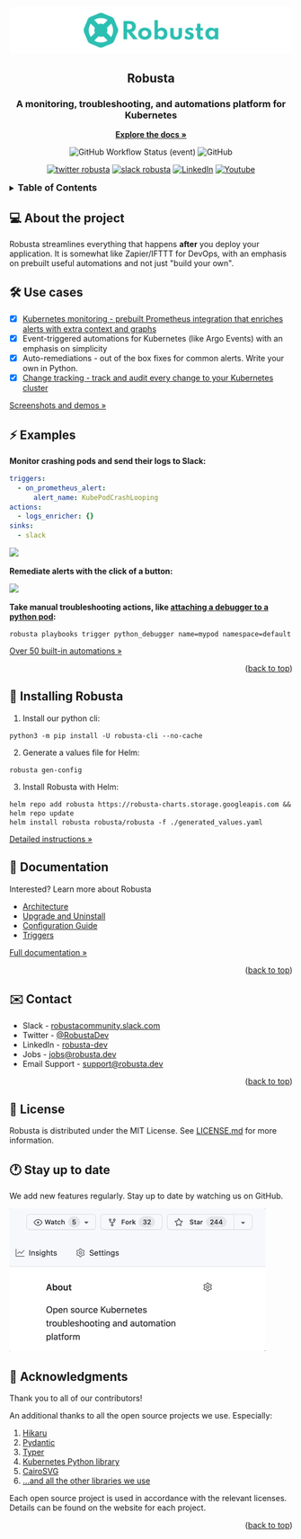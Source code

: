 <div align="center">
  <p>
    <a href="https://home.robusta.dev/" target="_blank">
        <img src="./logos/Robusta_readme.png" alt="Robusta Logo">
    </a>
</p>
  <h2>Robusta</h2>
    <h3>A monitoring, troubleshooting, and automations platform for Kubernetes</h3>
   <a href="https://docs.robusta.dev/master/"><strong>Explore the docs »</strong></a>
  <p>

  ![GitHub Workflow Status (event)](https://img.shields.io/github/workflow/status/robusta-dev/robusta/Test%20robusta%20with%20pytest?event=push&label=Build&style=flat-square)
  ![GitHub](https://img.shields.io/github/license/robusta-dev/robusta?color=orange&label=License&logoColor=Greed&style=flat-square)

  [![twitter robusta](https://img.shields.io/twitter/follow/RobustaDev?logo=twitter&color=blue&label=@RobustaDev&style=flat-square)](https://twitter.com/RobustaDev)
  [![slack robusta](https://img.shields.io/badge/Slack-Join-4A154B?style=flat-square&logo=slack&logoColor=white)](https://bit.ly/robusta-slack)
 <a href="https://www.linkedin.com/company/robusta-dev/"><img alt="LinkedIn" title="LinkedIn" src="https://img.shields.io/badge/-LinkedIn-blue?style=flat-square&logo=Linkedin&logoColor=white"/></a>
  <a href="https://www.youtube.com/channel/UCeLrAOI3anJAfO3BrYVB62Q"><img alt="Youtube" title="Youtube" src="https://img.shields.io/youtube/channel/subscribers/UCeLrAOI3anJAfO3BrYVB62Q?color=%23ff0000&label=Robusta%20Dev&logo=youtube&logoColor=%23ff0000&style=flat-square"/></a>
</div>

<div id="top"></div>
<!-- TABLE OF CONTENTS -->
<details>
  <summary><h3 style="display:inline;">Table of Contents</h3></summary>
  <ol>
    <li>
      <a href="#about-the-project">About the project</a>
    </li>
    <li>
      <a href="#use-cases">Use cases</a>
    </li>
    <li><a href="#examples">Examples</a></li>
    <li><a href="#installing-robusta">Installing Robusta</a></li>
    <li><a href="#documentation">Documentation</a></li>
    <li><a href="#contact">Contact</a></li>
    <li><a href="#license">License</a></li>
    <li><a href="#stay-up-to-date">Stay up to date</a></li>
    <li><a href="#acknowledgments">Acknowledgments</a></li>
  </ol>
</details>

## 💻 About the project
Robusta streamlines everything that happens **after** you deploy your application. It is somewhat like Zapier/IFTTT for DevOps, with an emphasis on prebuilt useful automations and not just "build your own".

## 🛠️ Use cases

- [X] [Kubernetes monitoring - prebuilt Prometheus integration that enriches alerts with extra context and graphs](https://home.robusta.dev/prometheus-based-monitoring/?from=github)
- [X] Event-triggered automations for Kubernetes (like Argo Events) with an emphasis on simplicity
- [X] Auto-remediations - out of the box fixes for common alerts. Write your own in Python.
- [X] [Change tracking - track and audit every change to your Kubernetes cluster](http://home.robusta.dev/ui?from=github)

[Screenshots and demos »](http://robusta.dev/?from=github)


## ⚡ Examples

**Monitor crashing pods and send their logs to Slack:**

```yaml
triggers:
  - on_prometheus_alert:
      alert_name: KubePodCrashLooping
actions:
  - logs_enricher: {}
sinks:
  - slack
```

![](./docs/images/crash-report.png)

**Remediate alerts with the click of a button:**

![](./docs/images/alert_on_hpa_reached_limit1.png)

**Take manual troubleshooting actions, like [attaching a debugger to a python pod](https://docs.robusta.dev/master/catalog/actions/python-troubleshooting.html#python-debugger):**

```commandline
robusta playbooks trigger python_debugger name=mypod namespace=default
```

[Over 50 built-in automations »](https://docs.robusta.dev/master/catalog/actions/index.html)

<p align="right">(<a href="#top">back to top</a>)</p>

## 📒 Installing Robusta

1. Install our python cli:

```commandline
python3 -m pip install -U robusta-cli --no-cache
```

2. Generate a values file for Helm:
```commandline
robusta gen-config
```

3. Install Robusta with Helm:
```commandline
helm repo add robusta https://robusta-charts.storage.googleapis.com && helm repo update
helm install robusta robusta/robusta -f ./generated_values.yaml
```

[Detailed instructions »](https://docs.robusta.dev/master/installation.html)

<!-- <p align="right">(<a href="#top">back to top</a>)</p> -->

## 📝 Documentation
Interested? Learn more about Robusta

* [Architecture](https://docs.robusta.dev/master/architecture.html)
* [Upgrade and Uninstall](https://docs.robusta.dev/master/upgrade.html)
* [Configuration Guide](https://docs.robusta.dev/master/configuration/configuration.html)
* [Triggers](https://docs.robusta.dev/master/catalog/triggers/index.html)

[Full documentation »](https://docs.robusta.dev/master/index.html)
<p align="right">(<a href="#top">back to top</a>)</p>


## ✉️ Contact

* Slack - [robustacommunity.slack.com](https://bit.ly/robusta-slack)
* Twitter - [@RobustaDev](https://twitter.com/RobustaDev)
* LinkedIn - [robusta-dev](https://www.linkedin.com/company/robusta-dev/)
* Jobs - [jobs@robusta.dev ](mailto:jobs@robusta.dev)
* Email Support - [support@robusta.dev ](mailto:support@robusta.dev )

<p align="right">(<a href="#top">back to top</a>)</p>

## 📑 License
Robusta is distributed under the MIT License. See [LICENSE.md](https://github.com/robusta-dev/robusta/blob/master/LICENSE) for more information.


## 🕐 Stay up to date
We add new features regularly. Stay up to date by watching us on GitHub.

![](./docs/images/star-repo.gif)


## 🙏 Acknowledgments
Thank you to all of our contributors!

An additional thanks to all the open source projects we use. Especially:

1. [Hikaru](https://hikaru.readthedocs.io/)
2. [Pydantic](https://pydantic-docs.helpmanual.io/)
3. [Typer](https://typer.tiangolo.com/tutorial/options/)
4. [Kubernetes Python library](https://github.com/kubernetes-client/python/)
5. [CairoSVG](https://github.com/Kozea/CairoSVG)
6. [...and all the other libraries we use](https://github.com/robusta-dev/robusta/network/dependencies)

Each open source project is used in accordance with the relevant licenses.
Details can be found on the website for each project.
<p align="right">(<a href="#top">back to top</a>)</p>
